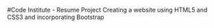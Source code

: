 #Code Institute - Resume Project
Creating a website using HTML5 and CSS3 and incorporating Bootstrap